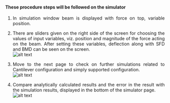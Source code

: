#### These procedure steps will be followed on the simulator
<div style="text-align: justify">

1. In simulation window beam is displayed with force on top, variable position.   

2. There are sliders given on the right side of the screen for choosing the values of input variables, viz. position and magnitude of the force acting on the beam. After setting these variables, deflection along with SFD and BMD can be seen on the screen.     
![alt text](images/beam1.png)

3. Move to the next page to check on further simulations related to Cantilever configuration and simply supported configuration.  
![alt text](images/beam2.png)

4. Compare analytically calculated results and the error in the result with the simulation results, displayed in the bottom of the simulator page.  
![alt text](images/beam3.png)
</div>
